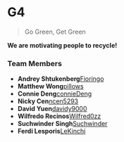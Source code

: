 # G4

> Go Green, Get Green

**We are motivating people to recycle!**

### Team Members

* **Andrey Shtukenberg**[Fioringo](https://github.com/Fioringo)
* **Matthew Wong**[pillows](https://github.com/pillows)
* **Connie Deng**[connieDeng](https://github.com/connieDeng)
* **Nicky Cen**[ncen5293](https://github.com/ncen5293)
* **David Yuen**[davidy9000](https://github.com/davidy9000)
* **Wilfredo Recinos**[Wilfred0zz](https://github.com/Wilfred0zz)
* **Suchwinder Singh**[Suchwinder](https://github.com/Suchwinder)
* **Ferdi Lesporis**[LeKinchi](https://github.com/LeKinchi)